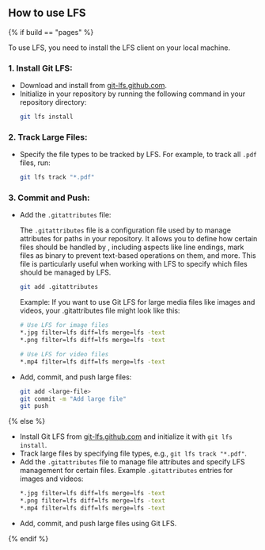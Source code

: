 ## How to use <i class="fab fa-git"></i> LFS

{% if build == "pages" %}

To use <i class="fab fa-git"></i> LFS, you need to install the <i class="fab fa-git"></i> LFS client on your local machine.

### 1. Install Git LFS:
   - Download and install from [git-lfs.github.com](https://git-lfs.github.com).
   - Initialize in your repository by running the following command in your repository directory:
     ```bash
     git lfs install
     ```

### 2. Track Large Files:
   - Specify the file types to be tracked by <i class="fab fa-git"></i> LFS. For example, to track all `.pdf` files, run:
     ```bash
     git lfs track "*.pdf"
     ```

### 3. Commit and Push:

- Add the `.gitattributes` file:

  The `.gitattributes` file is a configuration file used by <i class="fab fa-git"></i> to manage attributes for paths in your repository.
  It allows you to define how certain files should be handled by <i class="fab fa-git"></i>, including aspects like line endings, mark files as binary to prevent text-based operations on them, and more. 
  This file is particularly useful when working with <i class="fab fa-git"></i> LFS to specify which files should be managed by LFS.

  ```bash
  git add .gitattributes
  ```

  Example: 
  If you want to use Git LFS for large media files like images and videos, your .gitattributes file might look like this:

  ```bash
  # Use LFS for image files
  *.jpg filter=lfs diff=lfs merge=lfs -text
  *.png filter=lfs diff=lfs merge=lfs -text

  # Use LFS for video files
  *.mp4 filter=lfs diff=lfs merge=lfs -text
  ```

- Add, commit, and push large files:
  ```bash
  git add <large-file>
  git commit -m "Add large file"
  git push
  ```

{% else %}

- Install Git LFS from [git-lfs.github.com](https://git-lfs.github.com) and initialize it with `git lfs install`.
- Track large files by specifying file types, e.g., `git lfs track "*.pdf"`.
- Add the `.gitattributes` file to manage file attributes and specify LFS management for certain files.
    Example `.gitattributes` entries for images and videos:
    ```bash
    *.jpg filter=lfs diff=lfs merge=lfs -text
    *.png filter=lfs diff=lfs merge=lfs -text
    *.mp4 filter=lfs diff=lfs merge=lfs -text
    ```
- Add, commit, and push large files using Git LFS.

{% endif %}

